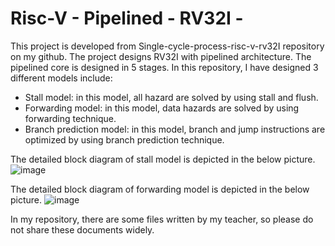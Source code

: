 # Risc-V - Pipelined - RV32I -
This project is developed from Single-cycle-process-risc-v-rv32I repository on my github.
The project designs RV32I with pipelined architecture.
The pipelined core is designed in 5 stages. 
In this repository, I have designed 3 different models include:
  - Stall model: in this model, all hazard are solved by using stall and flush.
  - Forwarding model: in this model, data hazards are solved by using forwarding technique.
  - Branch prediction model: in this model, branch and jump instructions are optimized by using branch prediction technique.
    
The detailed block diagram of stall model is depicted in the below picture.
![image](https://github.com/Stork1323/Risc-V-Pipelined-RV32I-/assets/136346435/7c76f64d-d2dd-4e3c-b103-23eec925b33e)

The detailed block diagram of forwarding model is depicted in the below picture.
![image](https://github.com/Stork1323/Risc-V-Pipelined-RV32I-/assets/136346435/1931168b-d377-4fd8-a6bb-ac441b7074ef)


In my repository, there are some files written by my teacher, so please do not share these documents widely.
